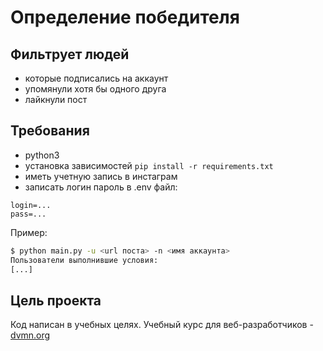 # Определение победителя

## Фильтрует людей
* которые подписались на аккаунт
* упомянули хотя бы одного друга
* лайкнули пост


## Требования
  
  * python3
  * установка зависимостей
  ```pip install -r requirements.txt```
  * иметь учетную запись в инстаграм
  * записать логин пароль в .env файл:
  ```
  login=...
  pass=...
  ```

  
  Пример:
```bash
$ python main.py -u <url поста> -n <имя аккаунта>
Пользователи выполнившие условия:
[...]

```


## Цель проекта
Код написан в учебных целях. Учебный курс для веб-разработчиков - [dvmn.org](https://dvmn.org)
